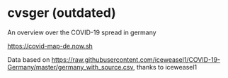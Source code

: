 # cvsger (outdated)
An overview over the COVID-19 spread in germany

https://covid-map-de.now.sh

Data based on https://raw.githubusercontent.com/iceweasel1/COVID-19-Germany/master/germany_with_source.csv, thanks to iceweasel1

